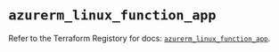 # `azurerm_linux_function_app`

Refer to the Terraform Registory for docs: [`azurerm_linux_function_app`](https://registry.terraform.io/providers/hashicorp/azurerm/3.66.0/docs/resources/linux_function_app).
